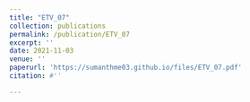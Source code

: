 ```yaml
---
title: "ETV_07"
collection: publications
permalink: /publication/ETV_07
excerpt: ''
date: 2021-11-03
venue: ''
paperurl: 'https://sumanthme03.github.io/files/ETV_07.pdf'
citation: #''

---
```


[Download paper here]: (https://sumanthme03.github.io/files/ETV_07.pdf)






